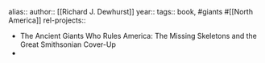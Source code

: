 alias::
author:: [[Richard J. Dewhurst]]
year::
tags:: book, #giants #[[North America]]
rel-projects::

- The Ancient Giants Who Rules America: The Missing Skeletons and the Great Smithsonian Cover-Up
-
